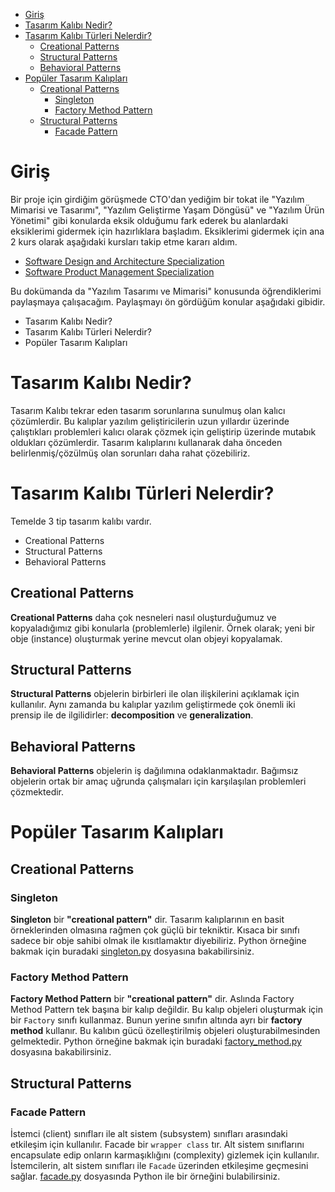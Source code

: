 - [Giriş](#giriş)
- [Tasarım Kalıbı Nedir?](#tasarım-kalıbı-nedir)
- [Tasarım Kalıbı Türleri Nelerdir?](#tasarım-kalıbı-türleri-nelerdir)
  - [Creational Patterns](#creational-patterns)
  - [Structural Patterns](#structural-patterns)
  - [Behavioral Patterns](#behavioral-patterns)
- [Popüler Tasarım Kalıpları](#popüler-tasarım-kalıpları)
  - [Creational Patterns](#creational-patterns-1)
    - [Singleton](#singleton)
    - [Factory Method Pattern](#factory-method-pattern)
  - [Structural Patterns](#structural-patterns-1)
    - [Facade Pattern](#facade-pattern)

# Giriş

Bir proje için girdiğim görüşmede CTO'dan yediğim bir tokat ile "Yazılım Mimarisi ve Tasarımı", "Yazılım Geliştirme Yaşam Döngüsü" ve "Yazılım Ürün Yönetimi" gibi konularda eksik olduğumu fark ederek bu alanlardaki eksiklerimi gidermek için hazırlıklara başladım. Eksiklerimi gidermek için ana 2 kurs olarak aşağıdaki kursları takip etme kararı aldım.
- [Software Design and Architecture Specialization](https://www.coursera.org/specializations/software-design-architecture?)
- [Software Product Management Specialization](https://www.coursera.org/specializations/product-management)

Bu dokümanda da "Yazılım Tasarımı ve Mimarisi" konusunda öğrendiklerimi paylaşmaya çalışacağım. Paylaşmayı ön gördüğüm konular aşağıdaki gibidir.
- Tasarım Kalıbı Nedir?
- Tasarım Kalıbı Türleri Nelerdir?
- Popüler Tasarım Kalıpları

# Tasarım Kalıbı Nedir?

Tasarım Kalıbı tekrar eden tasarım sorunlarına sunulmuş olan kalıcı çözümlerdir. Bu kalıplar yazılım geliştiricilerin uzun yıllardır üzerinde çalıştıkları problemleri kalıcı olarak çözmek için geliştirip üzerinde mutabık oldukları çözümlerdir. Tasarım kalıplarını kullanarak daha önceden belirlenmiş/çözülmüş olan sorunları daha rahat çözebiliriz.

# Tasarım Kalıbı Türleri Nelerdir?

Temelde 3 tip tasarım kalıbı vardır.
- Creational Patterns
- Structural Patterns
- Behavioral Patterns


## Creational Patterns

**Creational Patterns** daha çok nesneleri nasıl oluşturduğumuz ve kopyaladığımız gibi konularla (problemlerle) ilgilenir. Örnek olarak; yeni bir obje (instance) oluşturmak yerine mevcut olan objeyi kopyalamak.

## Structural Patterns

**Structural Patterns** objelerin birbirleri ile olan ilişkilerini açıklamak için kullanılır. Aynı zamanda bu kalıplar yazılım geliştirmede çok önemli iki prensip ile de ilgilidirler: **decomposition** ve **generalization**.

## Behavioral Patterns

**Behavioral Patterns** objelerin iş dağılımına odaklanmaktadır. Bağımsız objelerin ortak bir amaç uğrunda çalışmaları için karşılaşılan problemleri çözmektedir.

# Popüler Tasarım Kalıpları

## Creational Patterns

### Singleton

**Singleton** bir **"creational pattern"** dir. Tasarım kalıplarının en basit örneklerinden olmasına rağmen çok güçlü bir tekniktir. Kısaca bir sınıfı sadece bir obje sahibi olmak ile kısıtlamaktır diyebiliriz. Python örneğine bakmak için buradaki [singleton.py](src/creatorial-patterns/singleton/singleton.py) dosyasına bakabilirsiniz.

### Factory Method Pattern

**Factory Method Pattern** bir **"creational pattern"** dir. Aslında Factory Method Pattern tek başına bir kalıp değildir. Bu kalıp objeleri oluşturmak için bir `Factory` sınıfı kullanmaz. Bunun yerine sınıfın altında ayrı bir **factory method** kullanır. Bu kalıbın gücü özelleştirilmiş objeleri oluşturabilmesinden gelmektedir. Python örneğine bakmak için buradaki [factory_method.py](src/creatorial-patterns/factory-method/factory_method.py) dosyasına bakabilirsiniz.

## Structural Patterns

### Facade Pattern

İstemci (client) sınıfları ile alt sistem (subsystem) sınıfları arasındaki etkileşim için kullanılır. Facade bir `wrapper class` tır. Alt sistem sınıflarını encapsulate edip onların karmaşıklığını (complexity) gizlemek için kullanılır. İstemcilerin, alt sistem sınıfları ile `Facade` üzerinden etkileşime geçmesini sağlar. [facade.py](./src/structural-patterns/facade-pattern/facade.py) dosyasında Python ile bir örneğini bulabilirsiniz.

